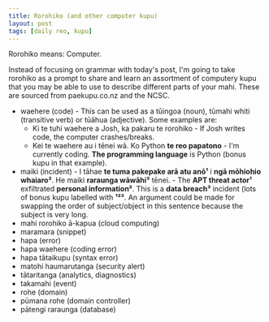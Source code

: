 ```yaml
---
title: Rorohiko (and other computer kupu)
layout: post
tags: [daily reo, kupu]
---
```

Rorohiko means: Computer.

Instead of focusing on grammar with today's post, I'm going to take rorohiko as a prompt to share and learn an assortment of computery kupu that you may be able to use to describe different parts of your mahi. These are sourced from paekupu.co.nz and the NCSC.
- waehere (code) - This can be used as a tūingoa (noun), tūmahi whiti (transitive verb) or tūāhua (adjective). Some examples are:
  - Ki te tuhi waehere a Josh, ka pakaru te rorohiko - If Josh writes code, the computer crashes/breaks.
  - Kei te waehere au i tēnei wā. Ko Python **te reo papatono** - I'm currently coding. **The programming language** is Python (bonus kupu in that example).
- maiki (incident) - I tāhae **te tuma pakepake arā atu anō¹** i **ngā mōhiohio whaiaro²**. He maiki **raraunga wāwāhi³** tēnei. - The **APT threat actor¹** exfiltrated **personal information²**. This is a **data breach³** incident (lots of bonus kupu labelled with **¹²³**. An argument could be made for swapping the order of subject/object in this sentence because the subject is very long.
- mahi rorohiko ā-kapua (cloud computing)
- maramara (snippet)
- hapa (error)
- hapa waehere (coding error)
- hapa tātaikupu (syntax error)
- matohi haumarutanga (security alert)
- tātaritanga (analytics, diagnostics)
- takamahi (event)
- rohe (domain)
- pūmana rohe (domain controller)
- pātengi raraunga (database)
